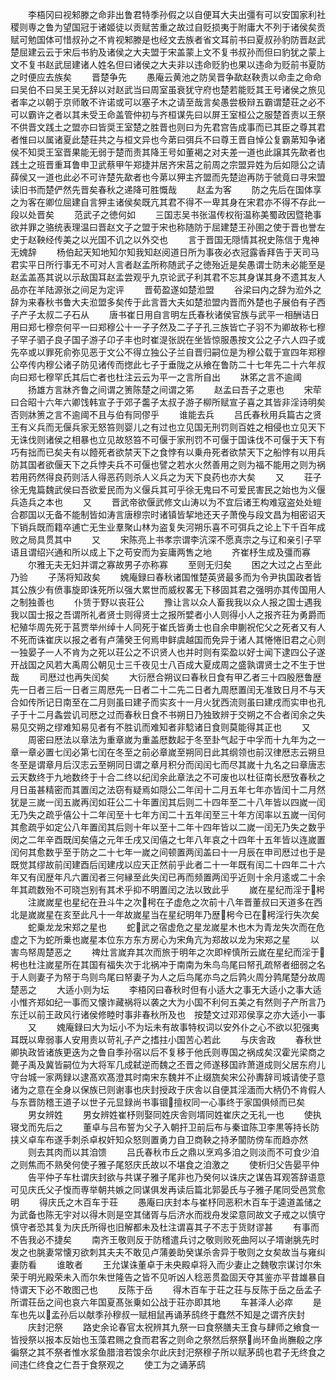 <!-- { "loadSidebar": true } -->
　　李梧冈曰视邾滕之命非出鲁君特季孙假之以自便耳大夫出彊有可以安国家利社稷则専之鲁为望国冠于诸姬徒以贡赋苦重之故过自贬损夷于附庸大不列于诸侯矣贡赋可勉国体可惜叔孙之不肯视邾滕是也经文去族者省文耳前书曰夏叔孙豹防晋赵武楚屈建云云于宋后书豹及诸侯之大夫盟于宋盖蒙上文不复书叔孙而但曰豹犹之蒙上文不复书赵武屈建诸人姓名但曰诸侯之大夫非以违命贬豹也果以违命为贬前书夏防之时便应去族矣
　　晋楚争先
　　愚庵云黄池之防吴晋争歃赵鞅责以命圭之命命曰吴伯不曰吴王吴无辞以对赵武当曰周室虽衰犹守府也楚若能贬其王号诸侯之旅见者率之以朝于京师敢不许诺或可以塞子木之请至哉言矣愚尝极辩五霸谓楚荘之必不可以霸许之者以其未受王命盖管仲初与齐桓谋先曰以屏王室桓公之服楚首责以王祭不供晋文践土之盟亦曰皆奨王室楚之胜晋也则曰为先君宫告成事而已其臣之尊其君者惟曰以属诸夏此楚荘共之与桓文异也今苐曰弭兵不曰尊王晋自悼公复霸苐知争诸侯不知奨王室晋果能无弱于楚而责其降王号如董褐之对夫差一道也此譲其先歃者也践土之班晋重耳鲁申卫武蔡甲午郑捷并居齐宋莒之前周之宗盟异姓为后如隠公之请薛侯又一道也此必不可许楚先歃者也今苐以狎主齐盟而先楚迨再防于虢竟曰寻宋盟读旧书而楚俨然先晋矣春秋之递降可胜慨哉
　　赵孟为客
　　防之先后在国体享之为客在卿位屈建自言狎主诸侯矣既亢其君不得不一卑其身在宋君亦不得不存此一段以处晋矣
　　范武子之徳何如
　　三国志吴书张温传权衔温称美蜀政因暨艳事欲并罪之骆统表理温曰晋赵文子之盟于宋也称随防于屈建楚王孙圉之使于晋也誉左史于赵鞅经传美之以光国不讥之以外交也
　　言于晋国无隠情其祝史陈信于鬼神无媿辞
　　杨伯起天知地知尔知我知赵阅道日所为事夜必衣冠露香拜告于天司马君实平日所行事无不可对人言者赵孟所称随武子之徳殆近是矣愚谓士防未必能至是赵孟盖髙其说以示敌国耳赵孟尝观乎九京论武子利其君不忘其身谋其身不遗其友人品亦在羊陆源张之间足为定评
　　晋荀盈遂如楚涖盟
　　谷梁曰内之辞为涖外之辞为来春秋书鲁大夫涖盟多矣传于此言晋大夫如楚涖盟内晋而外楚也子展伯有子西子产子太叔二子石从
　　唐书崔日用自言明左氏春秋诸侯官族与武平一相酬诘日用曰郑七穆奈何平一曰郑穆公十一子子然及二子子孔三族皆亡子羽不为卿故称七穆子罕子驷子良子国子游子卬子丰也时崔湜张説在坐皆惊服愚按文公之子六人四子或先卒或以罪死俞弥见恶于文公不得立独公子兰自晋归嗣位是为穆公载于宣四年郑穆公卒传内穆公诸子防见诸传而揔此七子于垂陇之从飨在鲁防二十七年先二十六年叔向曰郑七穆罕氏其后亡者也杜注云云为平一之言所自出
　　牀笫之言不逾阈
　　扬雄方言牀齐鲁之间谓之箦陈楚之间谓之笫
　　赵孟曰吾子之恵也
　　宋荦曰合昭十六年六卿饯韩宣子于郊子齹子太叔子游子柳所赋宣子喜之其皆非淫诗明矣否则牀箦之言不逾阈不且与伯有同僇乎
　　谁能去兵
　　吕氏春秋用兵篇古之贤王有义兵而无偃兵家无怒笞则婴儿之有过也立见国无刑罚则百姓之相侵也立见天下无诛伐则诸侯之相暴也立见故怒笞不可偃于家刑罚不可偃于国诛伐不可偃于天下有巧有拙而已矣夫有以饐死者欲禁天下之食悖有以乗舟死者欲禁天下之船悖有以用兵防其国者欲偃天下之兵悖夫兵不可偃也譬之若水火然善用之则为福不能用之则为祸若用药然得良药则活人得恶药则杀人义兵之为天下良药也亦大矣
　　又
　　荘子徐无鬼篇魏武侯曰吾欲爱民而为义偃兵其可乎徐无鬼曰不可爱民害民之始也为义偃兵造兵之本也
　　又
　　晋武帝欲偃武修文山涛以为不宜后诸王构难寇盗处处螘合郡国以无备不能制皆如涛言唐穆宗时诸镇皆挈地还天子萧俛与段文昌为相密诏天下销兵既而籍卒逋亡无生业羣聚山林为盗复失河朔乐喜不可弭兵之论上下千百年成败之局具贯其中
　　又
　　宋陈亮上书孝宗谓李沆深不愿真宗之与辽和亲引子罕语且谓绍兴通和所以成上下之苟安而为妄庸两售之地
　　齐崔杼生成及彊而寡
　　尔雅无夫无妇并谓之寡故男子亦称寡
　　至则无归矣
　　困之大过之占至此乃验
　　子荡将知政矣
　　媿庵録曰春秋诸国惟楚英贤最多而为令尹执国政者皆其公族少有偾事旋即诛死所以强大累世而威权畧无下移固其君之强明亦其传国用人之制独善也
　　仆赁于野以丧荘公
　　豫让言以众人畜我我以众人报之国士遇我我以国士报之吾谓所礼者贤士则得贤士之报所嬖者小人则得小人之报齐荘为勇爵而杞殖华周先死于莒贾举州绰十人同死于崔氏皆勇士也自余申蒯祝佗父之死者又有人不死而诛崔庆以报之者有卢蒲癸王何焉申鲜虞越国而免异于诸人其惓惓旧君之心则一独晏子一人不肯为之死以荘公之不识贤人也并时则有栾盈以好士闻下逮四公子遂开战国之风若大禹周公朝见士三千夜见士八百成大夏成周之盛孰谓贤士之不生于世哉
　　司厯过也再失闰矣
　　大衍厯合朔议曰春秋日食有甲乙者三十四殷厯鲁歴先一日者三后一日者三周厯先一日者二十二先二日者九周厯置闰无准致日月不与天合如传所记日南至在二月则虽曰建子而实亥十一月火犹西流则虽曰建戌而实申也孔子于十二月螽尝讥司厯之过而春秋日食不书朔日乃独致辨于交朔之不合者闰余之失易见交朔之缪难知易见者有不胜讥而难知者非騐诸日食则莫能得其正也
　　又
　　周密曰厯法以章法为重章嵗为重盖厯数起于冬至卦气起于中孚而十九年为之一章一章必置七闰必第七闰在冬至之前必章嵗至朔同日此其纲领也前汉律厯志云朔旦冬至是谓章月后汉志云至朔同日谓之章月积分而闰闰七而尽其嵗十九名之曰章唐志云天数终于九地数终于十合二终以纪闰余此章法之不可废也以杜征南长厯攷春秋之月日虽甚精密而其置闰之法窃有疑焉如隠公二年闰十二月五年七年亦皆闰十二月然犹是三嵗一闰五嵗再闰如荘公二十年置闰其后则二十四年至二十八年皆以四嵗一闰无乃失之疏乎僖公十二年闰至十七年方闰二十五年闰至三十年方闰率以五嵗一闰何其愈疏乎如定公八年置闰其后则十年以至十二年十四年皆以二嵗一闰无乃失之数乎闵之二年辛酉既闰矣僖之元年壬戌又闰僖之七年八年哀之十四年十五年皆以连嵗置闰何其愈数乎至于防之二十七年一嵗之间顿置两闰盖曰十一月辰在申司厯过也于是既觉其缪故前闰建酉后闰建戌以应天正然前乎此者二十一年既有闰二十四年二十六年又有闰歴年凡六置闰者三何縁至此失闰已再而频置两闰乎近则十余月逺或二十余年其疏数殆不可晓岂别有其术乎抑不明置闰之法以致此乎
　　嵗在星纪而淫于枵
　　注嵗嵗星也星纪在丑斗牛之次枵在子虚危之次前十八年晋董叔曰天道多在西北是嵗嵗星在亥至此凡十一年故嵗星当在星纪明年乃歴枵今已在枵淫行失次矣
　　蛇乗龙龙宋郑之星也
　　蛇武之宿虚危之星龙嵗星木也木为青龙失次而在危虚之下为蛇所乗也嵗星本位东方东方房心为宋角亢为郑故以龙为宋郑之星
　　以害鸟帑周楚恶之
　　禆灶言嵗弃其次而旅于明年之次即梓慎所云嵗在星纪而淫于枵也杜注嵗星所在其国有福失次于北祸冲于南南为朱鸟鸟尾曰帑孔疏帑者细弱之名于人则妻子为帑于鸟则鸟尾曰帑妻子为人之后鸟尾亦鸟之后鹑火周分鹑尾楚分故周楚恶之
　　大适小则为坛
　　李梧冈曰春秋时但有小适大之事无大适小之事大适小惟齐郑如纪一事而又懐诈藏祸将以袭之大为小国不利何五美之有然则子产所言乃东迁以前王政风行诸侯修睦时事非春秋所及也　按楚文过邓邓侯享之亦大适小一事
　　又
　　媿庵録曰大为坛小不为坛未有故事特权词以安外仆之心不欲以犯强夷耳既以卑弱事人安用责以苛礼子产之搘拄小国苦心若此
　　与庆舎政
　　春秋世卿执政皆诸族更迭为之鲁自季孙宿以后不复移于他氏则専国之祸成矣汉霍光梁商之薨子禹及冀皆嗣位为大将军几成弑逆而魏之丕晋之师遂移国祚萧道成则父居东府儿守台城一家两録以逮髙欢髙澄其时南宋东魏并不止缀旒矣宋公孙夀辞司城请使子意诸为之意在全身以保族已则谢事也庆封授政于庆舎以自便其淫湎而大柄仍不肯假人与东晋防稽王道子以世子元显録尚书事锢擅权同一心事终于家国俱倾而已矣
　　男女辨姓
　　男女辨姓崔杼则娶同姓庆舎则壻同姓崔庆之无礼一也
　　使执寝戈而先后之
　　董卓与吕布誓为父子入朝扞卫前后布与秦谊陈卫李黒等持长防挟义卓车布遂手刺杀卓权奸知众怒则置勇力自卫商鞅之持矛闟防傍车而趋亦然
　　则去其肉而以其洎馈
　　吕氏春秋市丘之鼎以烹鸡多洎之则淡而不可食少洎之则焦而不熟癸何使子雅子尾怒庆氏故以不堪食之洎激之
　　使析归父告晏平仲
　　告平仲子车杜谓庆封欲与共谋子雅子尾非也乃癸何以诛庆之谋告耳观答辞语意可见庆氏父子愎而専举朝共嫉之同谋俱发再读后篇北郭晏氏与子雅子尾同受邑赏愈明
　　得庆氏之木百车于荘
　　愚庵曰庆封本与崔杼同恶积木百车于逵道盖储之为武备也陈无宇对以得木则是空其储胥与后济水而戕舟发梁意同故文子戒之以慎守慎守者恐其复为庆氏所得也旧解都未及杜注谓喜其子不志于货财谬甚
　　有事而不告我必不捷矣
　　南齐王敬则反于防稽遣兵讨之敬则败死曲阿以子壻谢脁先时发之也脁妻常懐刃欲刺其夫夫不敢见卢蒲姜助癸谋杀舎异于敬则之女矣故当与雍纠妻防看
　　谁敢者
　　王允谋诛董卓于未央殿卓将入而少妻止之魏敬宗谋讨尔朱荣于明光殿荣未入而尔朱世隆告之皆不见听凶人稔恶贯盈固天夺其鉴亦平昔雄暴自恃谓天下必不敢图己也
　　反陈于岳
　　得木百车于荘之荘与反陈于岳之岳孟子所谓荘岳之间也哀六年国夏髙张乗如公战于荘亦即其地
　　车甚泽人必瘁
　　是车也先以孟孙后以献季孙穆叔一赋相鼠再诵茅鸱终于蠢然不知是之谓齐庆封
　　庆封汜祭
　　路史余论春官太祝辨其九祭一曰食祭膳夫王食与肆师之飨食一皆授祭以报本反始也玉藻君赐之食而君客之则命之祭然后祭祭尚环鱼尚膴殽之序徧祭之其不祭者惟水浆鱼腊湆若馂余尔此庆封汜祭穆子所以赋茅鸱也君子无终食之间违仁终食之仁吾于食祭观之
　　使工为之诵茅鸱
